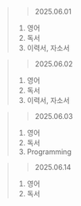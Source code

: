 > > 2025.06.01
> 1. 영어
> 2. 독서
> 3. 이력서, 자소서

> > 2025.06.02
> 1. 영어
> 2. 독서
> 3. 이력서, 자소서

> > 2025.06.03
> 1. 영어
> 2. 독서
> 3. Programming


> > 2025.06.14
> 1. 영어
> 2. 독서

